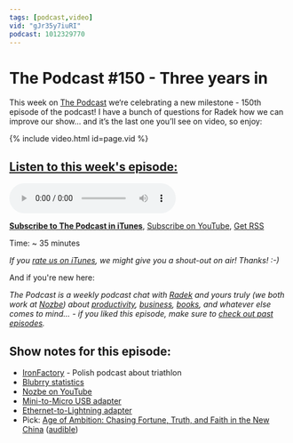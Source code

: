 ```yaml
---
tags: [podcast,video]
vid: "gJr35y7iuRI"
podcast: 1012329770
---
```


# The Podcast #150 - Three years in

This week on [The Podcast][p] we‘re celebrating a new milestone - 150th episode of the podcast! I have a bunch of questions for Radek how we can improve our show... and it’s the last one you’ll see on video, so enjoy:

{% include video.html id=page.vid %}

<!--More-->

## [Listen to this week's episode:][e]

<audio controls>
<source src="https://files.nozbe.com/podcast/150.mp3" type="audio/mpeg">
</audio>

**[Subscribe to The Podcast in iTunes][i]**, [Subscribe on YouTube][y], [Get RSS][rss]

Time: ~ 35 minutes

*If you [rate us on iTunes][i], we might give you a shout-out on air! Thanks! :-)*

And if you're new here:

*The Podcast is a weekly podcast chat with [Radek][r] and yours truly (we both work at [Nozbe][n]) about [productivity](/tag/productivity), [business](/tag/business), [books](/tag/books), and whatever else comes to mind… - if you liked this episode, make sure to [check out past episodes](/tag/podcast).*

## Show notes for this episode:

  * [IronFactory](http://ironfactory.pl/podcast-kropka-nad-m/) \- Polish podcast about triathlon
  * [Blubrry statistics](https://create.blubrry.com/resources/podcast-media-download-statistics/)
  * [Nozbe on YouTube](https://www.youtube.com/user/NozbeCom?sub_confirmation=1)
  * [Mini-to-Micro USB adapter](https://www.aliexpress.com/item/Black-Micro-USB-Female-to-Mini-USB-Male-Adapter-Charger-Converter-Adaptor-4XFC-Drop-shipping/32835728211.html?spm=a2g0s.9042311.0.0.27424c4drdCqSU)
  * [Ethernet-to-Lightning adapter](https://www.amazon.com/FindUWill-Lightning-Ethernet-Network-Adapter-Overseas/dp/B0725PYSP3)
  * Pick: [Age of Ambition: Chasing Fortune, Truth, and Faith in the New China](https://www.amazon.com/Age-Ambition-Chasing-Fortune-Truth/dp/0374535272/) ([audible](https://www.audible.com/pd/History/Age-of-Ambition-Audiobook/B00K6UID0I))

[y]: https://michael.gratis/thepodcastyt
[rss]: http://thepodcast.fm/episodes?format=RSS
[e]: http://thepodcast.fm/episodes/150

[p]: https://michael.gratis/thepodcastfm
[n]: https://michael.gratis/nozbe
[r]: https://michael.gratis/radex
[i]: https://michael.gratis/thepodcast
[o]: https://michael.gratis/ipadonly

